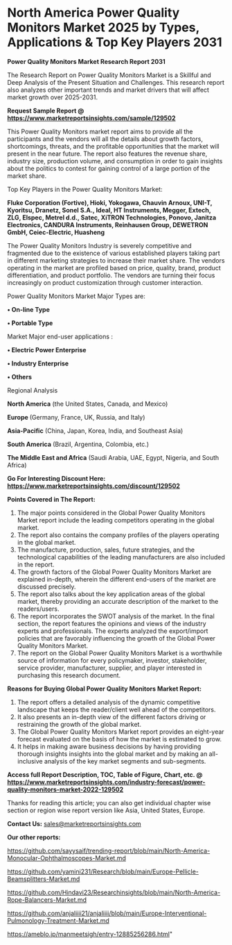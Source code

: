 # North America Power Quality Monitors Market 2025 by Types, Applications & Top Key Players 2031

<strong>Power Quality Monitors Market Research Report 2031</strong>

The Research Report on Power Quality Monitors Market is a Skillful and Deep Analysis of the Present Situation and Challenges. This research report also analyzes other important trends and market drivers that will affect market growth over 2025-2031.

<strong>Request Sample Report @ <a href=https://www.marketreportsinsights.com/sample/129502>https://www.marketreportsinsights.com/sample/129502</a></strong>

This Power Quality Monitors market report aims to provide all the participants and the vendors will all the details about growth factors, shortcomings, threats, and the profitable opportunities that the market will present in the near future. The report also features the revenue share, industry size, production volume, and consumption in order to gain insights about the politics to contest for gaining control of a large portion of the market share.

Top Key Players in the Power Quality Monitors Market:

<strong>Fluke Corporation (Fortive), Hioki, Yokogawa, Chauvin Arnoux, UNI-T, Kyoritsu, Dranetz, Sonel S.A., Ideal, HT Instruments, Megger, Extech, ZLG, Elspec, Metrel d.d., Satec, XiTRON Technologies, Ponovo, Janitza Electronics, CANDURA Instruments, Reinhausen Group, DEWETRON GmbH, Ceiec-Electric, Huasheng</strong>

The Power Quality Monitors Industry is severely competitive and fragmented due to the existence of various established players taking part in different marketing strategies to increase their market share. The vendors operating in the market are profiled based on price, quality, brand, product differentiation, and product portfolio. The vendors are turning their focus increasingly on product customization through customer interaction.

Power Quality Monitors Market Major Types are:

<strong>• On-line Type

• Portable Type</strong>

Market Major end-user applications :

<strong>• Electric Power Enterprise

• Industry Enterprise

• Others</strong>

Regional Analysis

</u><strong><b>North America</b></strong> (the United States, Canada, and Mexico)

<strong><b>Europe </b></strong>(Germany, France, UK, Russia, and Italy)

<strong><b>Asia-Pacific</b></strong> (China, Japan, Korea, India, and Southeast Asia)

<strong><b>South America</b></strong> (Brazil, Argentina, Colombia, etc.)

<strong><b>The Middle East and Africa</b></strong> (Saudi Arabia, UAE, Egypt, Nigeria, and South Africa)

<strong>Go For Interesting Discount Here: <a href=https://www.marketreportsinsights.com/discount/129502>https://www.marketreportsinsights.com/discount/129502</a></strong>

<strong>Points Covered in The Report:</strong>
<ol>
  <li>The major points considered in the Global Power Quality Monitors Market report include the leading competitors operating in the global market.</li>
  <li>The report also contains the company profiles of the players operating in the global market.</li>
  <li>The manufacture, production, sales, future strategies, and the technological capabilities of the leading manufacturers are also included in the report.</li>
  <li>The growth factors of the Global Power Quality Monitors Market are explained in-depth, wherein the different end-users of the market are discussed precisely.</li>
  <li>The report also talks about the key application areas of the global market, thereby providing an accurate description of the market to the readers/users.</li>
  <li>The report incorporates the SWOT analysis of the market. In the final section, the report features the opinions and views of the industry experts and professionals. The experts analyzed the export/import policies that are favorably influencing the growth of the Global Power Quality Monitors Market.</li>
  <li>The report on the Global Power Quality Monitors Market is a worthwhile source of information for every policymaker, investor, stakeholder, service provider, manufacturer, supplier, and player interested in purchasing this research document.</li>
</ol>
<strong>Reasons for Buying Global Power Quality Monitors Market Report:</strong>

<ol>
  <li>The report offers a detailed analysis of the dynamic competitive landscape that keeps the reader/client well ahead of the competitors.</li>
  <li>It also presents an in-depth view of the different factors driving or restraining the growth of the global market.</li>
  <li>The Global Power Quality Monitors Market report provides an eight-year forecast evaluated on the basis of how the market is estimated to grow.</li>
  <li>It helps in making aware business decisions by having providing thorough insights insights into the global market and by making an all-inclusive analysis of the key market segments and sub-segments.</li>
</ol>
<strong>Access full Report Description, TOC, Table of Figure, Chart, etc. @ <a href=https://www.marketreportsinsights.com/industry-forecast/power-quality-monitors-market-2022-129502>https://www.marketreportsinsights.com/industry-forecast/power-quality-monitors-market-2022-129502</a></strong>


Thanks for reading this article; you can also get individual chapter wise section or region wise report version like Asia, United States, Europe.

<strong>Contact Us:</strong>
sales@marketreportsinsights.com

<strong>Our other reports:</strong>

<a href=https://github.com/sayysaif/trending-report/blob/main/North-America-Monocular-Ophthalmoscopes-Market.md>https://github.com/sayysaif/trending-report/blob/main/North-America-Monocular-Ophthalmoscopes-Market.md</a>

<a href=https://github.com/yamini231/Research/blob/main/Europe-Pellicle-Beamsplitters-Market.md>https://github.com/yamini231/Research/blob/main/Europe-Pellicle-Beamsplitters-Market.md</a>

<a href=https://github.com/Hindavi23/Researchinsights/blob/main/North-America-Rope-Balancers-Market.md>https://github.com/Hindavi23/Researchinsights/blob/main/North-America-Rope-Balancers-Market.md</a>

<a href=https://github.com/anjaliiii21/anjaliiii/blob/main/Europe-Interventional-Pulmonology-Treatment-Market.md>https://github.com/anjaliiii21/anjaliiii/blob/main/Europe-Interventional-Pulmonology-Treatment-Market.md</a>

<a href=https://ameblo.jp/manmeetsigh/entry-12885256286.html>https://ameblo.jp/manmeetsigh/entry-12885256286.html</a>"
